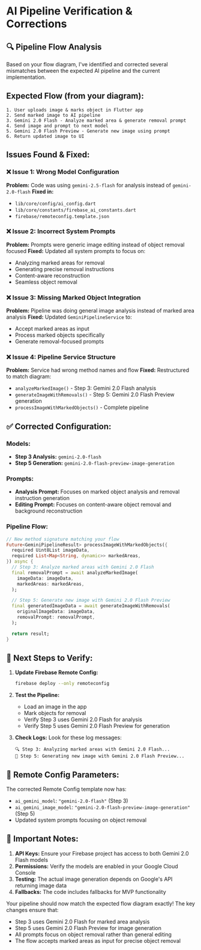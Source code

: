 # AI Pipeline Verification & Corrections

## 🔍 Pipeline Flow Analysis

Based on your flow diagram, I've identified and corrected several mismatches between the expected AI pipeline and the current implementation.

## Expected Flow (from your diagram):
```
1. User uploads image & marks object in Flutter app
2. Send marked image to AI pipeline
3. Gemini 2.0 Flash - Analyze marked area & generate removal prompt
4. Send image and prompt to next model
5. Gemini 2.0 Flash Preview - Generate new image using prompt
6. Return updated image to UI
```

## Issues Found & Fixed:

### ❌ Issue 1: Wrong Model Configuration
**Problem:** Code was using `gemini-2.5-flash` for analysis instead of `gemini-2.0-flash`
**Fixed in:**
- `lib/core/config/ai_config.dart`
- `lib/core/constants/firebase_ai_constants.dart`
- `firebase/remoteconfig.template.json`

### ❌ Issue 2: Incorrect System Prompts
**Problem:** Prompts were generic image editing instead of object removal focused
**Fixed:** Updated all system prompts to focus on:
- Analyzing marked areas for removal
- Generating precise removal instructions
- Content-aware reconstruction
- Seamless object removal

### ❌ Issue 3: Missing Marked Object Integration
**Problem:** Pipeline was doing general image analysis instead of marked area analysis
**Fixed:** Updated `GeminiPipelineService` to:
- Accept marked areas as input
- Process marked objects specifically
- Generate removal-focused prompts

### ❌ Issue 4: Pipeline Service Structure
**Problem:** Service had wrong method names and flow
**Fixed:** Restructured to match diagram:
- `analyzeMarkedImage()` - Step 3: Gemini 2.0 Flash analysis
- `generateImageWithRemovals()` - Step 5: Gemini 2.0 Flash Preview generation
- `processImageWithMarkedObjects()` - Complete pipeline

## ✅ Corrected Configuration:

### Models:
- **Step 3 Analysis:** `gemini-2.0-flash`
- **Step 5 Generation:** `gemini-2.0-flash-preview-image-generation`

### Prompts:
- **Analysis Prompt:** Focuses on marked object analysis and removal instruction generation
- **Editing Prompt:** Focuses on content-aware object removal and background reconstruction

### Pipeline Flow:
```dart
// New method signature matching your flow
Future<GeminiPipelineResult> processImageWithMarkedObjects({
  required Uint8List imageData,
  required List<Map<String, dynamic>> markedAreas,
}) async {
  // Step 3: Analyze marked areas with Gemini 2.0 Flash
  final removalPrompt = await analyzeMarkedImage(
    imageData: imageData,
    markedAreas: markedAreas,
  );

  // Step 5: Generate new image with Gemini 2.0 Flash Preview
  final generatedImageData = await generateImageWithRemovals(
    originalImageData: imageData,
    removalPrompt: removalPrompt,
  );

  return result;
}
```

## 🔄 Next Steps to Verify:

1. **Update Firebase Remote Config:**
   ```bash
   firebase deploy --only remoteconfig
   ```

2. **Test the Pipeline:**
   - Load an image in the app
   - Mark objects for removal
   - Verify Step 3 uses Gemini 2.0 Flash for analysis
   - Verify Step 5 uses Gemini 2.0 Flash Preview for generation

3. **Check Logs:**
   Look for these log messages:
   ```
   🔍 Step 3: Analyzing marked areas with Gemini 2.0 Flash...
   🎨 Step 5: Generating new image with Gemini 2.0 Flash Preview...
   ```

## 📝 Remote Config Parameters:

The corrected Remote Config template now has:
- `ai_gemini_model`: `"gemini-2.0-flash"` (Step 3)
- `ai_gemini_image_model`: `"gemini-2.0-flash-preview-image-generation"` (Step 5)
- Updated system prompts focusing on object removal

## 🚨 Important Notes:

1. **API Keys:** Ensure your Firebase project has access to both Gemini 2.0 Flash models
2. **Permissions:** Verify the models are enabled in your Google Cloud Console
3. **Testing:** The actual image generation depends on Google's API returning image data
4. **Fallbacks:** The code includes fallbacks for MVP functionality

Your pipeline should now match the expected flow diagram exactly! The key changes ensure that:
- Step 3 uses Gemini 2.0 Flash for marked area analysis
- Step 5 uses Gemini 2.0 Flash Preview for image generation
- All prompts focus on object removal rather than general editing
- The flow accepts marked areas as input for precise object removal
